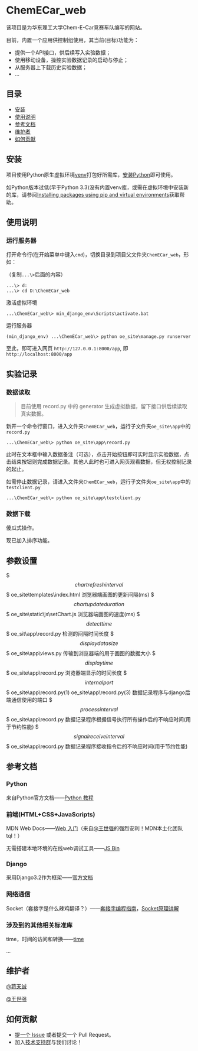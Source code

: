 # ChemECar_web

该项目是为华东理工大学Chem-E-Car竞赛车队编写的网站。

目前，内置一个应用供控制组使用，其当前(目标)功能为：

- 提供一个API接口，供后续写入实验数据；
- 使用移动设备，操控实验数据记录的启动与停止；
- 从服务器上下载历史实验数据；
- ...

## 目录

- [安装](#安装)
- [使用说明](#使用说明)
- [参考文档](#参考文档)
- [维护者](#维护者)
- [如何贡献](#如何贡献)

## 安装

项目使用Python原生虚拟环境[venv](https://docs.python.org/zh-cn/3/library/venv.html)打包好所需库，[安装Python](https://www.python.org/downloads/)即可使用。

如Python版本过低(早于Python 3.3)没有内置venv库，或需在虚拟环境中安装新的库，请参阅[Installing packages using pip and virtual environments](https://packaging.python.org/guides/installing-using-pip-and-virtual-environments/#:~:text=Python%20source%20code.-,Installing%20pip%C2%B6,-pip%20is%20the)获取帮助。

## 使用说明

### 运行服务器

打开命令行(在开始菜单中键入`cmd`)，切换目录到项目父文件夹`ChemECar_web`，形如：

（复制`...\>`后面的内容）

```shell
...\> d:
...\> cd D:\ChemECar_web
```

激活虚拟环境

```shell
...\ChemECar_web\> min_django_env\Scripts\activate.bat
```

运行服务器

```shell
(min_django_env) ...\ChemECar_web\> python oe_site\manage.py runserver
```

至此，即可进入网页 `http://127.0.0.1:8000/app`, 即`http://localhost:8000/app`

## 实验记录

### 数据读取

> 目前使用 record.py 中的 generator 生成虚拟数据，留下接口供后续读取真实数据。

新开一个命令行窗口，进入文件夹`ChemECar_web`，运行子文件夹`oe_site\app`中的`record.py`

```
...\ChemECar_web\> python oe_site\app\record.py
```

[^]: 如果不运行`record.py`，则会出现警告，并无法生成数据图。

此时在文本框中输入数据备注（可选），点击开始按钮即可实时显示实验数据，点击结束按钮则完成数据记录。其他人此时也可进入网页观看数据，但无权控制记录的起止。

如需停止数据记录，请进入文件夹`ChemECar_web`，运行子文件夹`oe_site\app`中的`testclient.py`

```
...\ChemECar_web\> python oe_site\app\testclient.py
```

### 数据下载

傻瓜式操作。

现已加入排序功能。

## 参数设置

$$$ chart refresh interval $$$ oe_site\templates\index.html 浏览器端画图的更新间隔(ms)
$$$ chart update duration $$$ oe_site\static\js\setChart.js 浏览器端画图的速度(ms)
$$$ detect time $$$ oe_sit\app\record.py 检测的间隔时间长度
$$$ display data size $$$ oe_site\app\views.py 传输到浏览器端的用于画图的数据大小
$$$ display time $$$ oe_site\app\record.py 浏览器端显示的时间长度
$$$ internal port $$$ oe_site\app\record.py(1) oe_site\app\record.py(3) 数据记录程序与django后端通信使用的端口
$$$ process interval $$$ oe_site\app\record.py 数据记录程序根据信号执行所有操作后的不响应时间(用于节约性能)
$$$ signal receive interval $$$ oe_site\app\record.py 数据记录程序接收指令后的不响应时间(用于节约性能)

## 参考文档

### Python 

来自Python官方文档——[Python 教程](https://docs.python.org/zh-cn/3/tutorial/index.html)

### 前端(HTML+CSS+JavaScripts)

MDN Web Docs——[Web 入门](https://developer.mozilla.org/zh-CN/docs/Learn/Getting_started_with_the_web)（来自[@王世强](https://github.com/WsinGithub)的强烈安利！MDN本土化团队tql！）

无需搭建本地环境的在线web调试工具——[JS Bin](https://jsbin.com/)
### Django

采用Django3.2作为框架——[官方文档](https://docs.djangoproject.com/zh-hans/3.2/)

### 网络通信

Socket（套接字是什么辣鸡翻译？）——[套接字编程指南](https://docs.python.org/zh-cn/3/howto/sockets.html#socket-howto)，[Socket原理讲解](https://blog.csdn.net/pashanhu6402/article/details/96428887)

### 涉及到的其他相关标准库

time，时间的访问和转换——[time](https://docs.python.org/zh-cn/3/library/time.html?highlight=time#module-time)

...

## 维护者

[@蒋天诚](https://github.com/Bat-Chatillon)

[@王世强](https://github.com/WsinGithub)

## 如何贡献

- [提一个 Issue](https://github.com/WsinGithub/ChemECar_web/issues/new) 或者提交一个 Pull Request。
- 加入[技术支持群](https://qm.qq.com/cgi-bin/qm/qr?k=NcIw1kOXJUlRvF76If_RyiWnIROqrGuH&jump_from=webapi)与我们讨论！

